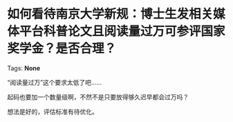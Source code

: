 # 如何看待南京大学新规：博士生发相关媒体平台科普论文且阅读量过万可参评国家奖学金？是否合理？

Tags: **None**

“阅读量过万”这个要求太低了吧……

起码也要加一个数量级啊，不然不是只要放得够久迟早都会过万吗？

想法是好的，评估标准有待优化。



